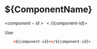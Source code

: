 # ${ComponentName}

<${component-id}></${component-id}>

Use:

```html
	<${component-id}></${component-id}>
```
